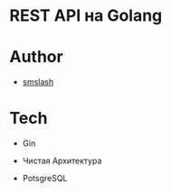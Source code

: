 # REST API на Golang 

# Author 

* [smslash](https://github.com/smslash)

# Tech

- Gin

- Чистая Архитектура

- PotsgreSQL

